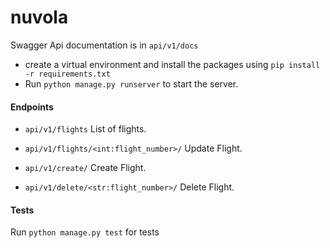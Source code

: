 # nuvola
 
Swagger Api documentation is in `api/v1/docs`


- create a virtual environment and install the packages using ```pip install -r requirements.txt```
- Run ```python manage.py runserver``` to start the server. 

#### Endpoints
- ```api/v1/flights``` List of flights.


-  ```api/v1/flights/<int:flight_number>/``` Update Flight.
-  ```api/v1/create/``` Create Flight. 
-  ```api/v1/delete/<str:flight_number>/``` Delete Flight.

#### Tests

Run ```python manage.py test``` for tests

